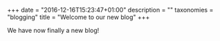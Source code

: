 +++
date = "2016-12-16T15:23:47+01:00"
description = ""
taxonomies = "blogging"
title = "Welcome to our new blog"
+++

We have now finally a new blog!
